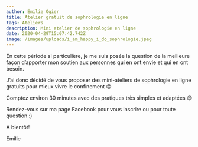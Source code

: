 ```yaml
---
author: Emilie Ogier
title: Atelier gratuit de sophrologie en ligne
tags: Ateliers
description: Mini atelier de sophrologie en ligne
date: 2020-04-29T15:07:42.742Z
image: /images/uploads/i_am_happy_i_do_sophrologie.jpeg
---
```

En cette période si particulière, je me suis posée la question de la meilleure façon d’apporter mon soutien aux personnes qui en ont envie et qui en ont besoin.

J’ai donc décidé de vous proposer des mini-ateliers de sophrologie en ligne gratuits pour mieux vivre le confinement 😊 

Comptez environ 30 minutes avec des pratiques très simples et adaptées 😊 

Rendez-vous sur ma page Facebook pour vous inscrire ou pour toute question :)

A bientôt!

Emilie